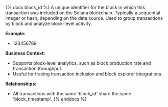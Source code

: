 {% docs block_id %}
A unique identifier for the block in which this transaction was included on the Solana blockchain. Typically a sequential integer or hash, depending on the data source. Used to group transactions by block and analyze block-level activity.

**Example:**
- 123456789

**Business Context:**
- Supports block-level analytics, such as block production rate and transaction throughput.
- Useful for tracing transaction inclusion and block explorer integrations.

**Relationships:**
- All transactions with the same 'block_id' share the same 'block_timestamp'.
{% enddocs %}